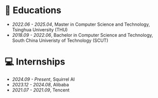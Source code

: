 
# 📖 Educations
- *2022.06 - 2025.04*, Master in Computer Science and Technology, Tsinghua University (THU)
- *2018.09 - 2022.06*, Bachelor in Computer Science and Technology, South China Univeristy of Technology (SCUT)


# 💻 Internships
- *2024.09 - Present*, Squirrel AI
- *2023.12 - 2024.08*, Alibaba
- *2021.07 - 2021.09*, Tencent
